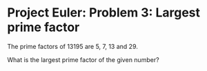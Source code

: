 # Project Euler: Problem 3: Largest prime factor

The prime factors of 13195 are 5, 7, 13 and 29.

What is the largest prime factor of the given number?